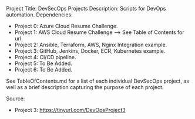 Project Title: DevSecOps Projects
Description: Scripts for DevOps automation.
Dependencies: 
- Project 0: Azure Cloud Resume Challenge.
- Project 1: AWS Cloud Resume Challenge --> See Table of Contents for url.
- Project 2: Ansible, Terraform, AWS, Nginx Integration example.
- Project 3: GitHub, Jenkins, Docker, ECR, Kubernetes example.
- Project 4: CI/CD pipeline.
- Project 5: To Be Added.
- Project 6: To Be Added.

See TableOfContents.md for a list of each individual DevSecOps project, as well as a brief description capturing the purpose of each project.

Source:
- Project 3: https://tinyurl.com/DevOpsProject3
